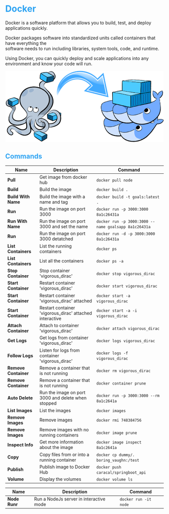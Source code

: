# <font color="#2EA3F2">Docker</font>
Docker is a software platform that allows you to build, test, and deploy applications quickly.

Docker packages software into standardized units called containers that have everything the  
software needs to run including libraries, system tools, code, and runtime. 

Using Docker, you can quickly deploy and scale applications into any environment and know your code will run.

![Docker, the Docker mascot](assets/images/docker.png)

## <font color="#2EA3F2">Commands</font>

| Name                 | Description                                                 | Command                                              |
| ---                  | -----------                                                 |----                                                  |
| **Pull**             | Get image from docker hub                                   | `docker pull node`                                   |
| **Build**            | Build the image                                             | `docker build .`                                     |
| **Build With Name**  | Build the image with a name and tag                         | `docker build -t goals:latest .`                     |
| **Run**              | Run the image on port 3000                                  | `docker run -p 3000:3000 8a1c26431a`                 |
| **Run With Name**    | Run the image on port 3000 and set the name                 | `docker run -p 3000:3000 --name goalsapp 8a1c26431a` |
| **Run**              | Run the image on port 3000 detatched                        | `docker run -d -p 3000:3000 8a1c26431a`              |
| **List Containers**  | List the running containers                                 | `docker ps`                                          |
| **List Containers**  | List all the containers                                     | `docker ps -a`                                       |
| **Stop Container**   | Stop container 'vigorous_dirac'                             | `docker stop vigorous_dirac`                         |
| **Start Container**  | Restart container 'vigorous_dirac'                          | `docker start vigorous_dirac`                        |
| **Start Container**  | Restart container 'vigorous_dirac' attached                 | `docker start -a vigorous_dirac`                     |
| **Start Container**  | Restart container 'vigorous_dirac' attached interactive     | `docker start -a -i vigorous_dirac`                  |
| **Attach Container** | Attach to container 'vigorous_dirac'                        | `docker attach vigorous_dirac`                       |
| **Get Logs**         | Get logs from container 'vigorous_dirac'                    | `docker logs vigorous_dirac`                         |
| **Follow Logs**      | Listen for logs from container 'vigorous_dirac'             | `docker logs -f vigorous_dirac`                      |
| **Remove Container** | Remove a container that is not running                      | `docker rm vigorous_dirac`                           |
| **Remove Container** | Remove a container that is not running                      | `docker container prune`                             |
| **Auto Delete**      | Run the image on port 3000 and delete when stopped          | `docker run -p 3000:3000 --rm 8a1c2641a`             |
| **List Images**      | List the images                                             | `docker images`                                      |
| **Remove Images**    | Remove images                                               | `docker rmi 748384756`                               |
| **Remove Images**    | Remove images with no running containers                    | `docker image prune`                                 |
| **Inspect Info**     | Get more information about the image                        | `docker image inspect 8a1c2641a`                     |
| **Copy**             | Copy files from or into a running container                 | `docker cp dummy/. boring_vaughn:/test`              |
| **Publish**          | Publish image to Docker Hub                                 | `docker push caracal/springboot_api`                 |
| **Volume**           | Display the volumes                                         | `docker volume ls`                                   |


| Name                | Description                              | Command                     |
| ---                 | -----------                              |----                         |
| **Node Runr**       | Run a NodeJs server in interactive mode  | `docker run -it node`       |
